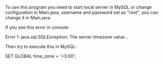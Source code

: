 To use this program you need to start local server in MySQL or change configuration in Main.java, username and password set as "root", you can change it in Main.java

If you see this error in console:

Error 1: java.sql.SQLException: The server timezone value...

Then try to execute this in MySQL:

SET GLOBAL time_zone = '+3:00';